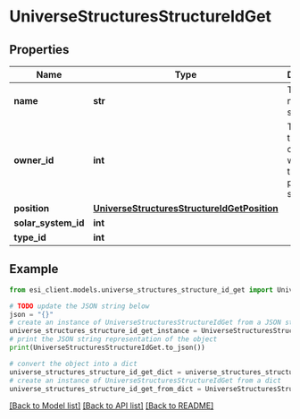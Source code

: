 # UniverseStructuresStructureIdGet


## Properties

Name | Type | Description | Notes
------------ | ------------- | ------------- | -------------
**name** | **str** | The full name of the structure | 
**owner_id** | **int** | The ID of the corporation who owns this particular structure | 
**position** | [**UniverseStructuresStructureIdGetPosition**](UniverseStructuresStructureIdGetPosition.md) |  | [optional] 
**solar_system_id** | **int** |  | 
**type_id** | **int** |  | [optional] 

## Example

```python
from esi_client.models.universe_structures_structure_id_get import UniverseStructuresStructureIdGet

# TODO update the JSON string below
json = "{}"
# create an instance of UniverseStructuresStructureIdGet from a JSON string
universe_structures_structure_id_get_instance = UniverseStructuresStructureIdGet.from_json(json)
# print the JSON string representation of the object
print(UniverseStructuresStructureIdGet.to_json())

# convert the object into a dict
universe_structures_structure_id_get_dict = universe_structures_structure_id_get_instance.to_dict()
# create an instance of UniverseStructuresStructureIdGet from a dict
universe_structures_structure_id_get_from_dict = UniverseStructuresStructureIdGet.from_dict(universe_structures_structure_id_get_dict)
```
[[Back to Model list]](../README.md#documentation-for-models) [[Back to API list]](../README.md#documentation-for-api-endpoints) [[Back to README]](../README.md)


